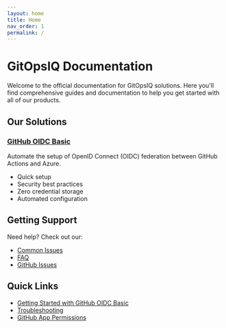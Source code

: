 ```yaml
---
layout: home
title: Home
nav_order: 1
permalink: /
---
```


# GitOpsIQ Documentation

Welcome to the official documentation for GitOpsIQ solutions. Here you'll find comprehensive guides and documentation to help you get started with all of our products.

## Our Solutions

### [GitHub OIDC Basic](github-oidc-basic/)

Automate the setup of OpenID Connect (OIDC) federation between GitHub Actions and Azure.

- Quick setup
- Security best practices
- Zero credential storage
- Automated configuration

## Getting Support

Need help? Check out our:

- [Common Issues](common-issues/)
- [FAQ](faq/)
- [GitHub Issues](https://github.com/gitopsiq/support/issues)

## Quick Links

- [Getting Started with GitHub OIDC Basic](github-oidc-basic/getting-started/)
- [Troubleshooting](github-oidc-basic/troubleshooting/)
- [GitHub App Permissions](github-oidc-basic/github-app-permissions/)
